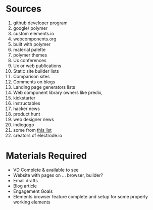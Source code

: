 # Sources
1. github developer program
1. google/ polymer
1. custom elements.io
1. webcomponents.org
1. built with polymer
1. material palette
1. polymer themes
1. Ux conferences
1. Ux or web publications
1. Static site builder lists
1. Comparison sites
1. Comments on blogs
1. Landing page generators lists
1. Web component library owners like predix, 
1. kickstarter
1. instructables
1. hacker news
1. product hunt
1. web designer news
1. indiegogo
1. some from [this list](https://github.com/mateusortiz/webcomponents-the-right-way) 
1. creators of electrode.io

# Materials Required
- VD Complete & available to see
- Website with pages on ... browser, builder?
- Email drafts
- Blog article
- Engagement Goals
- Elements browser feature complete and setup for some properly working elements
